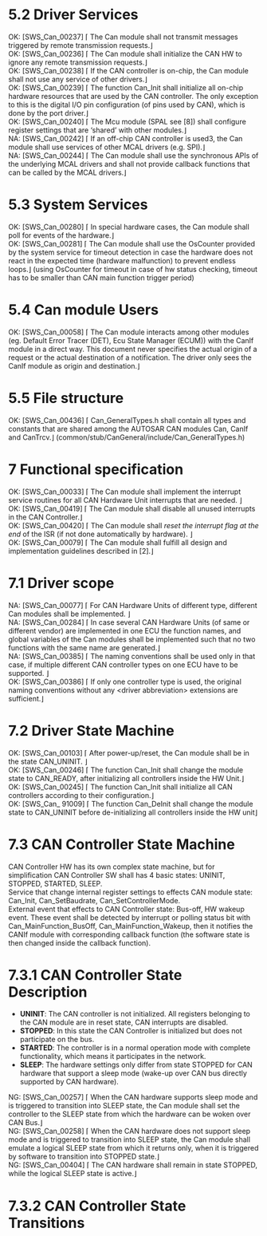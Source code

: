 # **5.2 Driver Services**
OK: [SWS_Can_00237] ⌈ The Can module shall not transmit messages triggered by
remote transmission requests.⌋  
OK: [SWS_Can_00236] ⌈ The Can module shall initialize the CAN HW to ignore any
remote transmission requests.⌋  
OK: [SWS_Can_00238] ⌈ If the CAN controller is on-chip, the Can module shall not use
any service of other drivers.⌋  
OK: [SWS_Can_00239] ⌈ The function Can_Init shall initialize all on-chip hardware
resources that are used by the CAN controller. The only exception to this is the digital
I/O pin configuration (of pins used by CAN), which is done by the port driver.⌋  
OK: [SWS_Can_00240] ⌈ The Mcu module (SPAL see [8]) shall configure register
settings that are ‘shared’ with other modules.⌋  
NA: [SWS_Can_00242] ⌈ If an off-chip CAN controller is used3, the Can module shall use
services of other MCAL drivers (e.g. SPI).⌋  
NA: [SWS_Can_00244] ⌈ The Can module shall use the synchronous APIs of the
underlying MCAL drivers and shall not provide callback functions that can be called
by the MCAL drivers.⌋  

# **5.3 System Services**
OK: [SWS_Can_00280] ⌈ In special hardware cases, the Can module shall poll for events of the hardware.⌋  
OK: [SWS_Can_00281] ⌈ The Can module shall use the OsCounter provided by the
system service for timeout detection in case the hardware does not react in the
expected time (hardware malfunction) to prevent endless loops.⌋ (using OsCounter for timeout in case of hw status checking, timeout has to be smaller than CAN main function trigger period)  

# **5.4 Can module Users**
OK: [SWS_Can_00058] ⌈ The Can module interacts among other modules (eg. Default
Error Tracer (DET), Ecu State Manager (ECUM)) with the CanIf module in a direct
way. This document never specifies the actual origin of a request or the actual
destination of a notification. The driver only sees the CanIf module as origin and
destination.⌋  

# **5.5 File structure**
OK: [SWS_Can_00436] ⌈ Can_GeneralTypes.h shall contain all types and constants that
are shared among the AUTOSAR CAN modules Can, CanIf and CanTrcv.⌋ (common/stub/CanGeneral/include/Can_GeneralTypes.h)  

# **7 Functional specification**
OK: [SWS_Can_00033] ⌈ The Can module shall implement the interrupt service routines
for all CAN Hardware Unit interrupts that are needed. ⌋  
OK: [SWS_Can_00419] ⌈ The Can module shall disable all unused interrupts in the CAN Controller.⌋  
OK: [SWS_Can_00420] ⌈ The Can module shall *reset the interrupt flag at the end* of the ISR (if not done automatically by hardware). ⌋  
OK: [SWS_Can_00079] ⌈ The Can module shall fulfill all design and implementation guidelines described in [2].⌋ 

# **7.1 Driver scope**
NA: [SWS_Can_00077] ⌈ For CAN Hardware Units of different type, different Can modules shall be implemented. ⌋  
NA: [SWS_Can_00284] ⌈ In case several CAN Hardware Units (of same or different
vendor) are implemented in one ECU the function names, and global variables of the
Can modules shall be implemented such that no two functions with the same name
are generated.⌋  
NA: [SWS_Can_00385] ⌈ The naming conventions shall be used only in that case, if
multiple different CAN controller types on one ECU have to be supported. ⌋  
OK: [SWS_Can_00386] ⌈ If only one controller type is used, the original naming
conventions without any &lt;driver abbreviation&gt; extensions are sufficient.⌋  

# **7.2 Driver State Machine**
OK: [SWS_Can_00103] ⌈ After power-up/reset, the Can module shall be in the state CAN_UNINIT. ⌋  
OK: [SWS_Can_00246] ⌈ The function Can_Init shall change the module state to
CAN_READY, after initializing all controllers inside the HW Unit.⌋  
OK: [SWS_Can_00245] ⌈ The function Can_Init shall initialize all CAN controllers
according to their configuration.⌋  
OK: [SWS_Can_ 91009] ⌈ The function Can_DeInit shall change the module state to
CAN_UNINIT before de-initializing all controllers inside the HW unit⌋  

# **7.3 CAN Controller State Machine**
CAN Controller HW has its own complex state machine, but for simplification CAN Controller SW shall
has 4 basic states: UNINIT, STOPPED, STARTED, SLEEP.  
Service that change internal register settings to effects CAN module state: Can_Init, Can_SetBaudrate, Can_SetControllerMode.  
External event that effects to CAN Controller state: Bus-off, HW wakeup event. These event shall be detected by interrupt or polling status bit
with Can_MainFunction_BusOff, Can_MainFunction_Wakeup, then it notifies the CANIf module with corresponding callback function (the software state is then changed inside
the callback function).  

# **7.3.1 CAN Controller State Description**
- **UNINIT**: The CAN controller is not initialized. All registers belonging to the CAN module are in reset state, CAN interrupts are disabled.  
- **STOPPED**: In this state the CAN Controller is initialized but does not participate on the bus.  
- **STARTED**: The controller is in a normal operation mode with complete functionality, which means it participates in the network.  
- **SLEEP**: The hardware settings only differ from state STOPPED for CAN hardware that support a sleep mode (wake-up over CAN bus directly supported by CAN hardware).  

NG: [SWS_Can_00257] ⌈ When the CAN hardware supports sleep mode and is triggered
to transition into SLEEP state, the Can module shall set the controller to the SLEEP
state from which the hardware can be woken over CAN Bus.⌋  
NG: [SWS_Can_00258] ⌈ When the CAN hardware does not support sleep mode and is
triggered to transition into SLEEP state, the Can module shall emulate a logical
SLEEP state from which it returns only, when it is triggered by software to transition
into STOPPED state.⌋  
NG: [SWS_Can_00404] ⌈ The CAN hardware shall remain in state STOPPED, while the
logical SLEEP state is active.⌋  

# **7.3.2 CAN Controller State Transitions**
